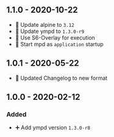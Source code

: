 ## 1.1.0 - 2020-10-22

* 🔼 Update alpine to `3.12`
* 🔼 Update ympd to `1.3.0-r9`
* 🔨 Use S6-Overlay for execution
* 🔨 Start mpd as `application` startup


## 1.0.1 - 2020-05-22

* 🔨 Updated Changelog to new format

## 1.0.0 - 2020-02-12

### Added
* ➕ Add ympd version `1.3.0-r8`
